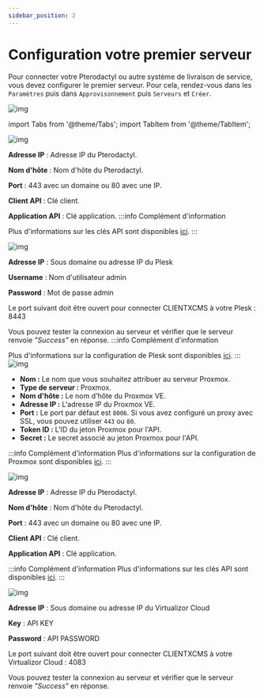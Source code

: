 ```yaml
---
sidebar_position: 2
---
```

# Configuration votre premier serveur
Pour connecter votre Pterodactyl ou autre système de livraison de service, vous devez configurer le premier serveur. Pour cela, rendez-vous dans les `Paramètres` puis dans `Approvisonnement` puis `Serveurs` et `Créer`.

![img](/img/next_gen/settings/provisioning/servers/create_server.png)

import Tabs from '@theme/Tabs';
import TabItem from '@theme/TabItem';

<Tabs>
<TabItem value="Pterodactyl" label="Pterodactyl">

![img](/img/next_gen/extensions/modules/pterodactyl/images_1.png)

**Adresse IP** : Adresse IP du Pterodactyl.

**Nom d'hôte** : Nom d'hôte du Pterodactyl.

**Port** : 443 avec un domaine ou 80 avec une IP.

**Client API** : Clé client.

**Application API** : Clé application.
:::info Complément d'information

Plus d'informations sur les clés API sont disponibles [ici](/docs/extensions/modules/Pterodactyl.md).
:::
</TabItem>
<TabItem value="Plesk" label="Plesk">

![img](/img/next_gen/extensions/modules/plesk/image.png)

**Adresse IP** : Sous domaine ou adresse IP du Plesk

**Username** : Nom d'utilisateur admin

**Password** : Mot de passe admin

Le port suivant doit être ouvert pour connecter CLIENTXCMS à votre Plesk : 8443

Vous pouvez tester la connexion au serveur et vérifier que le serveur renvoie *"Success"* en réponse.
:::info Complément d'information

Plus d'informations sur la configuration de Plesk sont disponibles [ici](/docs/extensions/modules/Plesk.md).
:::
</TabItem>
<TabItem value="Proxmox" label="Proxmox">
![img](/img/next_gen/extensions/modules/proxmox/image_1.png)

- **Nom :** Le nom que vous souhaitez attribuer au serveur Proxmox.
- **Type de serveur :** Proxmox.
- **Nom d'hôte :** Le nom d'hôte du Proxmox VE.
- **Adresse IP :** L'adresse IP du Proxmox VE.
- **Port :** Le port par défaut est `8006`. Si vous avez configuré un proxy avec SSL, vous pouvez utiliser `443` ou `80`.
- **Token ID :** L'ID du jeton Proxmox pour l'API.
- **Secret :** Le secret associé au jeton Proxmox pour l'API.

:::info Complément d'information
Plus d'informations sur la configuration de Proxmox sont disponibles [ici](/docs/extensions/modules/Proxmox.md).
:::
</TabItem>
<TabItem value="Wisp" label="Wisp">

![img](/img/next_gen/extensions/modules/wisp/images_1.png)

**Adresse IP** : Adresse IP du Pterodactyl.

**Nom d'hôte** : Nom d'hôte du Pterodactyl.

**Port** : 443 avec un domaine ou 80 avec une IP.

**Client API** : Clé client.

**Application API** : Clé application.

:::info Complément d'information
Plus d'informations sur les clés API sont disponibles [ici](/docs/extensions/modules/Wisp.md).
:::
</TabItem>
<TabItem value="VirtualizorCloud" label="Virtualizor pour revendeurs">

![img](/img/next_gen/extensions/modules/virtualizorcloud/image.png)

**Adresse IP** : Sous domaine ou adresse IP du Virtualizor Cloud

**Key** : API KEY

**Password** : API PASSWORD

Le port suivant doit être ouvert pour connecter CLIENTXCMS à votre Virtualizor Cloud : 4083

Vous pouvez tester la connexion au serveur et vérifier que le serveur renvoie *"Success"* en réponse.
</TabItem>
</Tabs>
